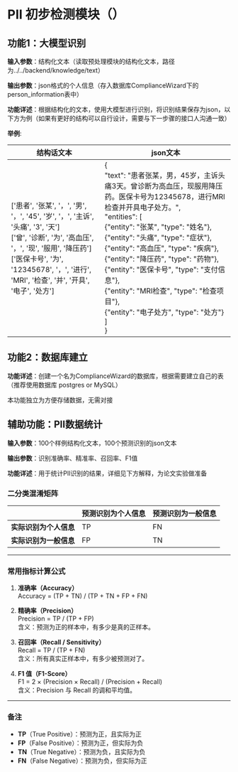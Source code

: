 # PII 初步检测模块（）

## 功能1：大模型识别

**输入参数**：结构化文本（读取预处理模块的结构化文本，路径为../../backend/knowledge/text）

**输出参数**：json格式的个人信息（存入数据库ComplianceWizard下的person_information表中）

**功能详述**：根据结构化的文本，使用大模型进行识别，将识别结果保存为json，以下方为例（如果有更好的结构可以自行设计，需要与下一步骤的接口人沟通一致）

 **举例**:
 

|   结构话文本           | json文本 | 
|--------------|----------|
| ['患者', '张某', '，', '男', '，', '45', '岁', '，', '主诉', '头痛', '3', '天']<br>['曾', '诊断', '为', '高血压', '，', '现', '服用', '降压药']<br>['医保卡号', '为', '12345678', '，', '进行', 'MRI', '检查', '并', '开具', '电子', '处方']| { <br> "text": "患者张某，男，45岁，主诉头痛3天。曾诊断为高血压，现服用降压药。医保卡号为12345678，进行MRI检查并开具电子处方。",<br>"entities": [<br>{"entity": "张某", "type": "姓名"},<br> {"entity": "头痛", "type": "症状"}, <br>{"entity": "高血压", "type": "疾病"},<br> {"entity": "降压药", "type": "药物"},<br>{"entity": "医保卡号", "type": "支付信息"},<br>  {"entity": "MRI检查", "type": "检查项目"},  <br>  {"entity": "电子处方", "type": "处方"}<br> ]<br>} | 


## 功能2：数据库建立

**功能详述**：创建一个名为ComplianceWizard的数据库，根据需要建立自己的表（推荐使用数据库 postgres or MySQL）

本功能独立为方便存储数据，无需对接

## 辅助功能：PII数据统计

**输入参数**：100个样例结构化文本，100个预测识别的json文本

**输出参数**：识别准确率、精准率、召回率、F1值

**功能详述**：用于统计PII识别的结果，详细见下方解释，为论文实验做准备

### 二分类混淆矩阵

|              | 预测识别为个人信息 | 预测识别为一般信息 |
|--------------|----------|----------|
| **实际识别为个人信息** | TP       |   FN     |
| **实际识别为一般信息** | FP       | TN       |

---

### 常用指标计算公式

1. **准确率（Accuracy）**  
   Accuracy = (TP + TN) / (TP + TN + FP + FN)

2. **精确率（Precision）**  
   Precision = TP / (TP + FP)  
   含义：预测为正的样本中，有多少是真的正样本。

3. **召回率（Recall / Sensitivity）**  
   Recall = TP / (TP + FN)  
   含义：所有真实正样本中，有多少被预测对了。

4. **F1 值（F1-Score）**  
   F1 = 2 × (Precision × Recall) / (Precision + Recall)  
   含义：Precision 与 Recall 的调和平均值。

---

### 备注
- **TP**（True Positive）：预测为正，且实际为正  
- **FP**（False Positive）：预测为正，但实际为负  
- **TN**（True Negative）：预测为负，且实际为负  
- **FN**（False Negative）：预测为负，但实际为正


